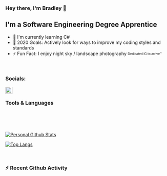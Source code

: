### Hey there, I'm Bradley 👋

[//]: # (Trivia)
## I'm a Software Engineering Degree Apprentice
- 🌱 I'm currently learning C#
- 🥅 2020 Goals: Actively look for ways to improve my coding styles and standards
- ⚡ Fun Fact: I enjoy night sky / landscape photography <sub><sup>Dedicated IG to arrive™</sup></sub>

</br>

[//]: # (Account Links [shown])
### Socials:
[<img align="left" alt="BradG13542 | Instagram" width="22px" src="https://cdn.jsdelivr.net/npm/simple-icons@v3/icons/instagram.svg" />][instagram_personal]

</br>

[//]: # (Tools & Languages)
### Tools & Languages


</br>
</br>
</br>

[//]: # (WakaTime Github stats)
<!--START_SECTION:waka-->
<!--END_SECTION:waka-->

[//]: # (Yearly Github Stats)
[![Personal Github Stats](https://github-readme-stats.vercel.app/api?username=bradg13542&show_icons=true&locale=en&theme=dark&cache_seconds=86400&hide_border=true&count_private=true)](https://github.com/anuraghazra/github-readme-stats)

[//]: # (Language Stats)
[![Top Langs](https://github-readme-stats.vercel.app/api/top-langs/?username=bradg13542&locale=en&theme=dark&cache_seconds=86400&hide_border=true&count_private=true)](https://github.com/anuraghazra/github-readme-stats)

</br>

[//]: # (Github Activity)
### ⚡ Recent Github Activity
<!--START_SECTION:activity-->
<!--END_SECTION:activity-->

[//]: # (Account Links [not shown])
[instagram_personal]: https://instagram.com/bradg13542